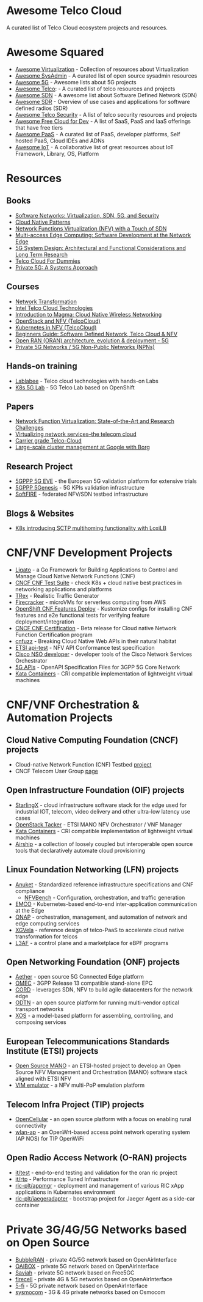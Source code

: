 # Awesome Telco Cloud

A curated list of Telco Cloud ecosystem projects and resources.

# Awesome Squared

  - [Awesome Virtualization](https://github.com/Wenzel/awesome-virtualization) - Collection of resources about Virtualization
  - [Awesome SysAdmin](https://github.com/kahun/awesome-sysadmin) - A curated list of open source sysadmin resources
  - [Awesome 5G](https://github.com/calee0219/awesome-5g) - Awesome lists about 5G projects
  - [Awesome Telco](https://github.com/ravens/awesome-telco): - A curated list of telco resources and projects
  - [Awesome SDN](https://github.com/sdnds-tw/awesome-sdn) - A awesome list about Software Defined Network (SDN)
  - [Awesome SDR](https://github.com/mendel5/sdr) - Overview of use cases and applications for software defined radios (SDR)
  - [Awesome Telco Security](https://github.com/Lofmir/awesome-telco-security) - A list of telco security resources and projects
  - [Awesome Free Cloud for Dev](https://github.com/ripienaar/free-for-dev) - A list of SaaS, PaaS and IaaS offerings that have free tiers
  - [Awesome PaaS](https://github.com/debarshibasak/awesome-paas) - A curated list of PaaS, developer platforms, Self hosted PaaS, Cloud IDEs and ADNs
  - [Awesome IoT](https://github.com/phodal/awesome-iot) - A collaborative list of great resources about IoT Framework, Library, OS, Platform

# Resources

## Books

  - [Software Networks: Virtualization, SDN, 5G, and Security](https://ieeexplore.ieee.org/book/9116614)
  - [Cloud Native Patterns](https://www.oreilly.com/library/view/cloud-native-patterns/9781617294297/)
  - [Network Functions Virtualization (NFV) with a Touch of SDN](https://www.amazon.com/Network-Functions-Virtualization-NFV-Touch/dp/0134463056)
  - [Multi-access Edge Computing: Software Development at the Network Edge](https://link.springer.com/book/10.1007/978-3-030-79618-1)
  - [5G System Design: Architectural and Functional Considerations and Long Term Research](https://www.wiley.com/en-us/5G+System+Design%3A+Architectural+and+Functional+Considerations+and+Long+Term+Research-p-9781119425120)
  - [Telco Cloud For Dummies](https://telco.vmware.com/content/dam/digitalmarketing/vmware/en/pdf/microsites/telco/vmware-telco-cloud-for-dummies.pdf)
  - [Private 5G: A Systems Approach](https://github.com/SystemsApproach/private5g)

## Courses

  - [Network Transformation](https://www.coursera.org/learn/network-transformation-101)
  - [Intel Telco Cloud Technologies](https://www.coursera.org/learn/intel-telco-cloud-technologies)
  - [Introduction to Magma: Cloud Native Wireless Networking](https://training.linuxfoundation.org/training/introduction-to-magma-cloud-native-wireless-networking-lfs166x/)
  - [OpenStack and NFV (TelcoCloud)](https://www.udemy.com/course/openstack-telcocloud-asad/)
  - [Kubernetes in NFV (TelcoCloud)](https://www.udemy.com/course/kubernetes-in-nfv-telcocloud/)
  - [Beginners Guide: Software Defined Network, Telco Cloud & NFV](https://www.udemy.com/course/beginners-guide-software-defined-network-telco-cloud-nfv/)
  - [Open RAN (ORAN) architecture, evolution & deployment - 5G](https://www.udemy.com/course/open-ran-oran-architecture-evolution-deployment-5g/)
  - [Private 5G Networks / 5G Non-Public Networks (NPNs)](https://www.udemy.com/course/private-5g-networks-5g-non-public-networks-npns-5g-tsn-industry-4/)

## Hands-on training
  - [Lablabee](https://www.lablabee.com/catalog) - Telco cloud technologies with hands-on Labs
  - [K8s 5G Lab](https://github.com/m4r1k/k8s_5g_lab) - 5G Telco Lab based on OpenShift

## Papers
  - [Network Function Virtualization: State-of-the-Art and Research Challenges](https://ieeexplore.ieee.org/abstract/document/7243304)
  - [Virtualizing network services–the telecom cloud](https://citeseerx.ist.psu.edu/document?repid=rep1&type=pdf&doi=62c2e15ec9138f41af9029f5074f3b8b23767311)
  - [Carrier grade Telco-Cloud](https://ieeexplore.ieee.org/abstract/document/7374941)
  - [Large-scale cluster management at Google with Borg](https://research.google/pubs/pub43438/)

## Research Project

  - [5GPPP 5G EVE](https://github.com/5GEVE) - the European 5G validation platform for extensive trials
  - [5GPPP 5Genesis](https://github.com/5genesis) - 5G KPIs validation infrastructure
  - [SoftFIRE](https://github.com/softfire-eu) - federated NFV/SDN testbed infrastructure

## Blogs & Websites

  - [K8s introducing SCTP multihoming functionality with LoxiLB](https://www.loxilb.io/post/k8s-introducing-sctp-multihoming-functionality-with-loxilb)

# CNF/VNF Development Projects
  - [Ligato](https://ligato.io/) - a Go Framework for Building Applications to Control and Manage Cloud Native Network Functions (CNF)
  - [CNCF CNF Test Suite](https://github.com/cncf/cnf-testsuite) - check K8s + cloud native best practices in networking applications and platforms
  - [TRex](https://github.com/cisco-system-traffic-generator/trex-core) - Realistic Traffic Generator
  - [Firecracker](https://github.com/firecracker-microvm/firecracker) - microVMs for serverless computing from AWS
  - [OpenShift CNF Features Deploy](https://github.com/openshift-kni/cnf-features-deploy) - Kustomize configs for installing CNF features and e2e functional tests for verifying feature deployment/integration
  - [CNCF CNF Certification](https://github.com/cncf/cnf-certification) - Beta release for Cloud native Network Function Certification program
  - [cnfuzz](https://github.com/suecodelabs/cnfuzz) - Breaking Cloud Native Web APIs in their natural habitat
  - [ETSI api-test](https://forge.etsi.org/rep/nfv/api-tests) - NFV API Conformance test specification
  - [Cisco NSO developer](https://github.com/NSO-developer) - developer tools of the Cisco Network Services Orchestrator
  - [5G APIs](https://forge.3gpp.org/rep/all/5G_APIs) - OpenAPI Specification Files for 3GPP 5G Core Network
  - [Kata Containers](https://katacontainers.io/) - CRI compatible implementation of lightweight virtual machines

# CNF/VNF Orchestration & Automation Projects

## Cloud Native Computing Foundation (CNCF) projects
  - Cloud-native Network Function (CNF) Testbed [project](https://github.com/cncf/cnf-testbed)
  - CNCF Telecom User Group [page](https://github.com/cncf/telecom-user-group)

## Open Infrastructure Foundation (OIF) projects

  - [StarlingX](https://www.starlingx.io/) - cloud infrastructure software stack for the edge used for industrial IOT, telecom, video delivery and other ultra-low latency use cases
  - [OpenStack Tacker](https://opendev.org/openstack/tacker/) - ETSI MANO NFV Orchestrator / VNF Manager
  - [Kata Containers](https://katacontainers.io/) - CRI compatible implementation of lightweight virtual machines
  - [Airship](https://www.airshipit.org/) - a collection of loosely coupled but interoperable open source tools that declaratively automate cloud provisioning

## Linux Foundation Networking (LFN) projects

  - [Anuket](https://wiki.anuket.io/) - Standardized reference infrastructure specifications and CNF compliance
    - [NFVBench](https://docs.anuket.io/projects/nfvbench/en/latest/testing/user/userguide/installation.html) - Configuration, orchestration, and traffic generation
  - [EMCO](https://project-emco.io/) - Kubernetes-based end-to-end inter-application communication at the Edge
  - [ONAP](https://www.onap.org/) - orchestration, management, and automation of network and edge computing services
  - [XGVela](https://xgvela.org/) - reference design of telco-PaaS to accelerate cloud native transformation for telcos
  - [L3AF](https://l3af.io/) - a control plane and a marketplace for eBPF programs

## Open Networking Foundation (ONF) projects

  - [Aether](https://opennetworking.org/aether/) - open source 5G Connected Edge platform
  - [OMEC](https://github.com/omec-project) - 3GPP Release 13 compatible stand-alone EPC
  - [CORD](https://github.com/opencord) - leverages SDN, NFV to build agile datacenters for the network edge
  - [ODTN](https://wiki.onosproject.org/display/ODTN/ODTN) - an open source platform for running multi-vendor optical transport networks
  - [XOS](https://github.com/opencord/xos) - a model-based platform for assembling, controlling, and composing services

## European Telecommunications Standards Institute (ETSI) projects

  - [Open Source MANO](https://osm.etsi.org/) - an ETSI-hosted project to develop an Open Source NFV Management and Orchestration (MANO) software stack aligned with ETSI NFV
  - [VIM emulator](https://osm.etsi.org/gitweb/?p=osm/vim-emu.git;a=tree) - a NFV multi-PoP emulation platform

## Telecom Infra Project (TIP) projects

  - [OpenCellular](https://github.com/Telecominfraproject/OpenCellular) - an open source platform with a focus on enabling rural connectivity
  - [wlan-ap](https://github.com/Telecominfraproject/wlan-ap) - an OpenWrt-based access point network operating system (AP NOS) for TIP OpenWiFi

## Open Radio Access Network (O-RAN) projects 

  - [it/test](https://gerrit.o-ran-sc.org/r/gitweb?p=it%2Ftest.git;a=summary) - end-to-end testing and validation for the oran ric project
  - [it/rtp](https://gerrit.o-ran-sc.org/r/gitweb?p=pti%2Frtp.git;a=summary) - Performance Tuned Infrastructure
  - [ric-plt/appmgr](https://gerrit.o-ran-sc.org/r/gitweb?p=ric-plt%2Fappmgr.git;a=summary) - deployment and management of various RIC xApp applications in Kubernates environment
  - [ric-plt/jaegeradapter](https://gerrit.o-ran-sc.org/r/gitweb?p=ric-plt%2Fjaegeradapter.git;a=summary) - bootstrap project for Jaeger Agent as a side-car container

# Private 3G/4G/5G Networks based on Open Source
  
  - [BubbleRAN](https://bubbleran.com) - private 4G/5G network based on OpenAirInterface
  - [OAIBOX](https://oaibox.com/) - private 5G network based on OpenAirInterface
  - [Saviah](https://www.saviah.com/en) - private 5G network based on Free5GC
  - [firecell](https://firecell.io/) - private 4G & 5G networks based on OpenAirInterface
  - [5-fi](https://5-fi.net/) - 5G private network based on OpenAirInterface
  - [sysmocom](https://sysmocom.de/products/cni/) - 3G & 4G private networks based on Osmocom
